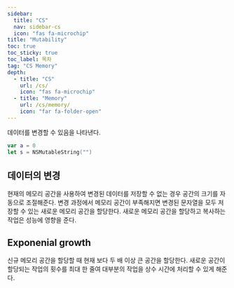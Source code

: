 ```yaml
---
sidebar:
  title: "CS"
  nav: sidebar-cs
  icon: "fas fa-microchip"
title: "Mutability"
toc: true
toc_sticky: true
toc_label: 목차
tag: "CS Memory"
depth:
  - title: "CS"
    url: /cs/
    icon: "fas fa-microchip"
  - title: "Memory"
    url: /cs/memory/
    icon: "far fa-folder-open"
---
```

데이터를 변경할 수 있음을 나타낸다.
```swift
var a = 0
let s = NSMutableString("")
```

## 데이터의 변경
현재의 메모리 공간을 사용하여 변경된 데이터를 저장할 수 없는 경우 공간의 크기를 자동으로 조절해준다.
변경 과정에서 메모리 공간이 부족해지면 변경된 문자열을 모두 저장할 수 있는 새로운 메모리 공간을 할당한다.
새로운 메모리 공간을 할당하고 복사하는 작업은 성능에 영향을 준다.

## Exponenial growth
신규 메모리 공간을 할당할 때 현재 보다 두 배 이상 큰 공간을 할당한다. 새로운 공간이 할당되는 작업의 횟수를 최대 한 줄여 대부분의 작업을 상수 시간에 처리할 수 있게 해준다.
